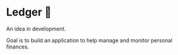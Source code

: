 # Ledger :ledger:

An idea in development.

Goal is to build an application to help manage and monitor personal finances.